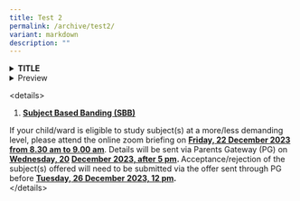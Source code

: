 ```yaml
---
title: Test 2
permalink: /archive/test2/
variant: markdown
description: ""
---
```

<details class="isomer-details"><summary><strong>TITLE</strong></summary><div data-type="detailsContent" class="isomer-details-content"><pre><code>BODY CONTENT</code></pre></div></details><details class="isomer-details"><summary>Preview</summary><div data-type="detailsContent" class="isomer-details-content"><p>{% highlight ruby %} puts 'Expanded message' {% endhighlight %}</p></div></details><p>&lt;details&gt;</p><ol><li><p><strong><u>Subject Based Banding (SBB)</u></strong></p></li></ol><p>If your child/ward is eligible to study subject(s) at a more/less demanding level, please attend the online zoom briefing on <strong><u>Friday, 22 December 2023 from 8.30 am to 9.00 am</u></strong>. Details will be sent via Parents Gateway (PG) on <strong><u>Wednesday, 20</u> <u>December 2023, after 5 pm</u>. </strong>Acceptance/rejection of the subject(s) offered will need to be submitted via the offer sent through PG before <strong><u>Tuesday, 26 December 2023, 12 pm</u>.</strong><br>&lt;/details&gt;</p><p></p>